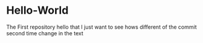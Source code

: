 # Hello-World
The First repository
hello that I just want to see hows different of the commit
second time change in the text

